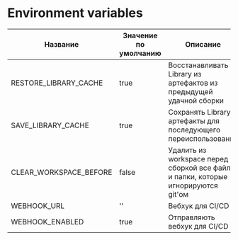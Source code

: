 # Environment variables

| Название               | Значение по умолчанию | Описание                                                                          |
|------------------------|-----------------------|-----------------------------------------------------------------------------------|
| RESTORE_LIBRARY_CACHE  | true                  | Восстанавливать Library из артефактов из предыдущей удачной сборки                |
| SAVE_LIBRARY_CACHE     | true                  | Сохранять Library в артефакты для последующего переиспользования                  |
| CLEAR_WORKSPACE_BEFORE | false                 | Удалить из workspace перед сборкой все файлы и папки, которые игнорируются git'ом |
| WEBHOOK_URL            | ''                    | Вебхук для CI/CD                                                                  |
| WEBHOOK_ENABLED        | true                  | Отправляють вебхук для CI/CD                                                      |
